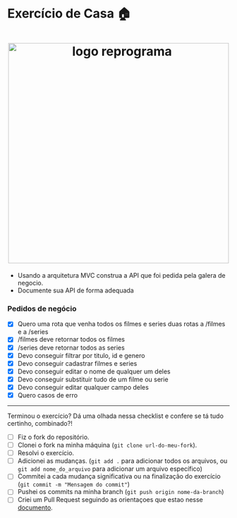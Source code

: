 # Exercício de Casa 🏠 

<h1 align="center">
  <img src="../../assets/paraolar.png" alt="logo reprograma" width="500">
</h1>

- Usando a arquitetura MVC construa a API  que foi pedida pela galera de negocio.
- Documente sua API de forma adequada

### Pedidos de negócio
- [x] Quero uma rota que venha todos os filmes e series duas rotas a /filmes e a /series
- [x] /filmes deve retornar todos os filmes
- [x] /series deve retornar todos as series
- [x] Devo conseguir filtrar por titulo, id e genero 
- [x] Devo conseguir cadastrar filmes e series
- [x] Devo conseguir editar o nome de qualquer um deles
- [x] Devo conseguir substituir tudo de um filme ou serie
- [x] Devo conseguir editar qualquer campo deles
- [x] Quero casos de erro
---

Terminou o exercício? Dá uma olhada nessa checklist e confere se tá tudo certinho, combinado?!

- [ ] Fiz o fork do repositório.
- [ ] Clonei o fork na minha máquina (`git clone url-do-meu-fork`).
- [ ] Resolvi o exercício.
- [ ] Adicionei as mudanças. (`git add .` para adicionar todos os arquivos, ou `git add nome_do_arquivo` para adicionar um arquivo específico)
- [ ] Commitei a cada mudança significativa ou na finalização do exercício (`git commit -m "Mensagem do commit"`)
- [ ] Pushei os commits na minha branch (`git push origin nome-da-branch`)
- [ ] Criei um Pull Request seguindo as orientaçoes que estao nesse [documento](https://github.com/mflilian/repo-example/blob/main/exercicios/para-casa/instrucoes-pull-request.md).

